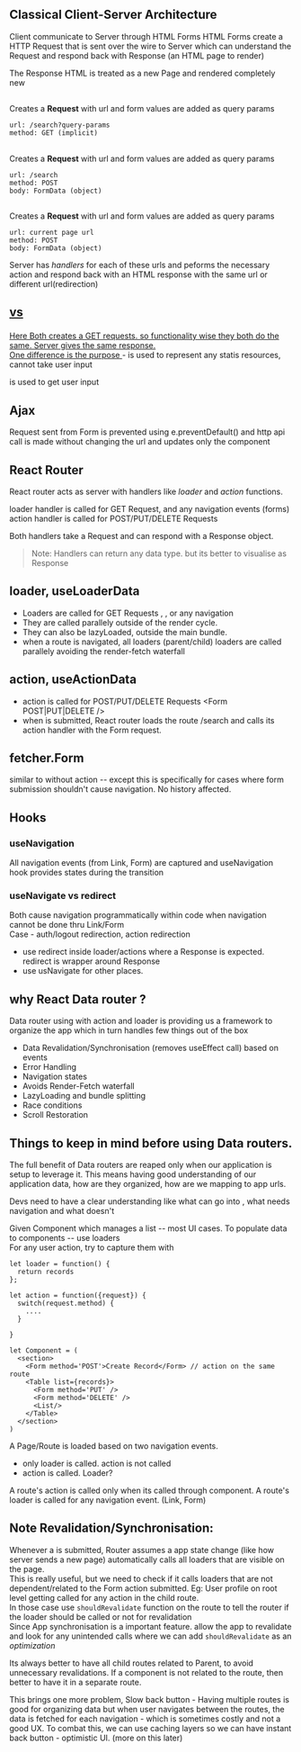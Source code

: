 ## Classical Client-Server Architecture
Client communicate to Server through HTML Forms
HTML Forms create a HTTP Request that is sent over the wire to Server which can understand the Request and respond 
back with Response (an HTML page to render) 

The Response HTML is treated as a new Page and rendered completely new


## <form action='/search'></form>
Creates a **Request**  with url and form values are added as query params
```
url: /search?query-params
method: GET (implicit)
```


## <form action='/search' method='POST/PUT/DELETE'></form>
Creates a **Request**  with url and form values are added as query params
```
url: /search
method: POST
body: FormData (object)
```

## <form method='POST/PUT/DELETE'></form>
Creates a **Request**  with url and form values are added as query params
```
url: current page url
method: POST
body: FormData (object)
```

Server has *handlers* for each of these urls and peforms the necessary action and respond back with an HTML response
with the same url or different url(redirection)

## <a href='/any'> vs <form action='/any'/>
Here Both creates a GET requests. so functionality wise they both do the same. Server gives the same response.  
One difference is the purpose 
<a> - is used to represent any statis resources, cannot take user input
<form> is used to get user input 


## Ajax 
Request sent from Form is prevented using e.preventDefault() and http api call is made without changing 
the url and updates only the component


## React Router
React router acts as server with handlers like *loader* and *action* functions.   

loader handler is called for GET Request, and any navigation events (forms)  
action handler is called for POST/PUT/DELETE Requests  

Both handlers take a Request and can respond with a Response object. 
> Note: Handlers can return any data type. but its better to visualise as Response

## loader, useLoaderData
- Loaders are called for GET Requests <Link>, <Form GET/>, or any navigation
- They are called parallely outside of the render cycle. 
- They can also be lazyLoaded, outside the main bundle.
- when a route is navigated, all loaders (parent/child) loaders are called parallely avoiding the render-fetch waterfall


## action, useActionData
- action is called for POST/PUT/DELETE Requests <Form POST|PUT|DELETE />
- when <Form action='/search'/> is submitted, React router loads the route /search and calls its action handler with 
the Form request.

## fetcher.Form
similar to <Form> without action -- except this is specifically for cases where form submission shouldn't cause 
navigation. No history affected.


## Hooks 
### useNavigation
All navigation events (from Link, Form) are captured and useNavigation hook provides states during the transition

### useNavigate vs redirect
Both cause navigation programmatically within code when navigation cannot be done thru Link/Form  
Case - auth/logout redirection, action redirection
- use redirect inside loader/actions where a Response is expected. redirect is wrapper around Response
- use usNavigate for other places.


## why React Data router ? 
Data router using <Form><Link> with action and loader is providing us a framework to organize the app which in turn
handles few things out of the box
- Data Revalidation/Synchronisation (removes useEffect call)  based on <Form> events
- Error Handling
- Navigation states
- Avoids Render-Fetch waterfall
- LazyLoading and bundle splitting
- Race conditions
- Scroll Restoration


## Things to keep in mind before using Data routers. 
The full benefit of Data routers are reaped only when our application is setup to leverage it. 
This means having good understanding of our application data, how are they organized, how are we mapping to app urls. 

Devs need to have a clear understanding like what can go into <Form action /> , what needs navigation and what doesn't

Given Component which manages a list -- most UI cases. 
To populate data to components -- use loaders  
For any user action, try to capture them with <Form>  
```
let loader = function() {
  return records
};

let action = function({request}) {
  switch(request.method) {
    ....
  }

}

let Component = (
  <section>
    <Form method='POST'>Create Record</Form> // action on the same route
    <Table list={records}>
      <Form method='PUT' />
      <Form method='DELETE' />
      <List/>
    </Table>
  </section>
)
```

A Page/Route is loaded based on two navigation events. 
- <Link> only loader is called. action is not called
- <Form action='route'> action is called. Loader? 

A route's action is called only when its called through <Form action> component.
A route's loader is called for any navigation event. (Link, Form)

## Note Revalidation/Synchronisation: 
Whenever a <Form> is submitted, Router assumes a app state change (like how server sends a new page) automatically 
calls all loaders that are visible on the page.   
This is really useful, but we need to check if it calls loaders that are not dependent/related to the Form action submitted. 
Eg: User profile on root level getting called for any action in the child route.  
In those case use `shouldRevalidate` function on the route to tell the router if the loader should be called or not for 
revalidation  
Since App synchronisation is a important feature. allow the app to revalidate and look for any unintended calls where we 
can add `shouldRevalidate` as an *optimization*   


Its always better to have all child routes related to Parent, to avoid unnecessary revalidations. If a component is not 
related to the route, then better to have it in a separate route. 

This brings one more problem, Slow back button - Having multiple routes is good for organizing data but when user navigates
between the routes, the data is fetched for each navigation - which is sometimes costly and not a good UX. 
To combat this, we can use caching layers so we can have instant back button - optimistic UI.
(more on this later)


